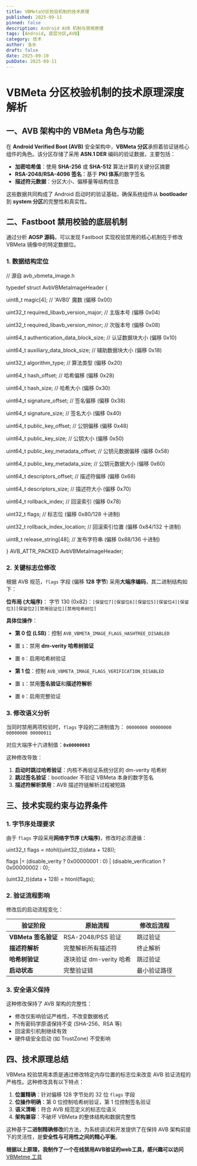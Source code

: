 ```yaml
---
title: VBMeta分区校验机制的技术原理
published: 2025-09-11
pinned: false
description: Android AVB 机制与禁用原理
tags: [Android, 底层分区,AVB]
category: 技术
author: 洛水
draft: false
date: 2025-09-10
pubDate: 2025-09-11
---
```


# VBMeta 分区校验机制的技术原理深度解析

## 一、AVB 架构中的 VBMeta 角色与功能

在 **Android Verified Boot (AVB)** 安全架构中，**VBMeta 分区**承担着验证链核心组件的角色。该分区存储了采用 **ASN.1 DER** 编码的验证数据，主要包括：

-  **加密哈希值**：使用 **SHA-256** 或 **SHA-512** 算法计算的关键分区摘要
-  **RSA-2048/RSA-4096 签名**：基于 **PKI 体系**的数字签名  
-  **描述符元数据**：分区大小、偏移量等结构信息

这些数据共同构成了 Android 启动时的验证基础，确保系统组件从 **bootloader** 到 **system 分区**的完整性和真实性。

## 二、Fastboot 禁用校验的底层机制

通过分析 **AOSP 源码**，可以发现 Fastboot 实现校验禁用的核心机制在于修改 VBMeta 镜像中的特定数据位。

### 1. 数据结构定位

// 源自 avb_vbmeta_image.h

typedef struct AvbVBMetaImageHeader {

uint8_t magic[4]; // 'AVB0' 魔数 (偏移 0x00)

uint32_t required_libavb_version_major; // 主版本号 (偏移 0x04)

uint32_t required_libavb_version_minor; // 次版本号 (偏移 0x08)

uint64_t authentication_data_block_size; // 认证数据块大小 (偏移 0x10)

uint64_t auxiliary_data_block_size; // 辅助数据块大小 (偏移 0x18)

uint32_t algorithm_type; // 算法类型 (偏移 0x20)

uint64_t hash_offset; // 哈希偏移 (偏移 0x28)

uint64_t hash_size; // 哈希大小 (偏移 0x30)

uint64_t signature_offset; // 签名偏移 (偏移 0x38)

uint64_t signature_size; // 签名大小 (偏移 0x40)

uint64_t public_key_offset; // 公钥偏移 (偏移 0x48)

uint64_t public_key_size; // 公钥大小 (偏移 0x50)

uint64_t public_key_metadata_offset; // 公钥元数据偏移 (偏移 0x58)

uint64_t public_key_metadata_size; // 公钥元数据大小 (偏移 0x60)

uint64_t descriptors_offset; // 描述符偏移 (偏移 0x68)

uint64_t descriptors_size; // 描述符大小 (偏移 0x70)

uint64_t rollback_index; // 回滚索引 (偏移 0x78)

uint32_t flags; // 标志位 (偏移 0x80/128 十进制)

uint32_t rollback_index_location; // 回滚索引位置 (偏移 0x84/132 十进制)

uint8_t release_string[48]; // 发布字符串 (偏移 0x88/136 十进制)

} AVB_ATTR_PACKED AvbVBMetaImageHeader;

### 2. 关键标志位修改

根据 AVB 规范，`flags` 字段 (偏移 **128 字节**) 采用**大端序编码**，其二进制结构如下：

**位布局 (大端序)**：
字节 130 (0x82)：`[保留位7][保留位6][保留位5][保留位4][保留位3][保留位2][禁用验证位][禁用哈希树位]`

**具体位操作**：

-  **第 0 位 (LSB)**：控制 `AVB_VBMETA_IMAGE_FLAGS_HASHTREE_DISABLED`
  - 置 `1`：禁用 **dm-verity 哈希树验证**
  - 置 `0`：启用哈希树验证

-  **第 1 位**：控制 `AVB_VBMETA_IMAGE_FLAGS_VERIFICATION_DISABLED`
  - 置 `1`：禁用**签名验证**和**描述符解析**
  - 置 `0`：启用完整验证

### 3. 修改语义分析

当同时禁用两项校验时，`flags` 字段的二进制值为：
`00000000 00000000 00000000 00000011`

对应大端序十六进制值：**`0x00000003`**

这种修改导致：

1.  **启动时跳过哈希验证**：内核不再验证系统分区的 dm-verity 哈希树
2.  **跳过签名验证**：bootloader 不验证 VBMeta 本身的数字签名
3.  **描述符解析禁用**：AVB 描述符链解析过程被短路

## 三、技术实现约束与边界条件

### 1. 字节序处理要求

由于 `flags` 字段采用**网络字节序 (大端序)**，修改时必须遵循：

uint32_t flags = ntohl((uint32_t)(data + 128));

flags |= (disable_verity ? 0x00000001 : 0) | (disable_verification ? 0x00000002 : 0);

(uint32_t)(data + 128) = htonl(flags);

### 2. 验证流程影响

修改后的启动流程变化：

| 验证阶段 | 原始流程 | 修改后流程 |
|---------|---------|-----------|
| **VBMeta 签名验证** | RSA-2048/PSS 验证 |  跳过验证 |
| **描述符解析** | 完整解析所有描述符 |  终止解析 |
| **哈希树验证** | 逐块验证 dm-verity 哈希 |  跳过验证 |
| **启动状态** |  完整验证链 |  最小验证路径 |

### 3. 安全语义保持

这种修改保持了 AVB 架构的完整性：

-  修改仅影响验证严格性，不改变数据格式
-  所有密码学原语保持不变 (SHA-256、RSA 等)
-  回滚索引机制继续有效
-  硬件级安全启动 (如 TrustZone) 不受影响

## 四、技术原理总结

VBMeta 校验禁用本质是通过修改特定内存位置的标志位来改变 AVB 验证流程的严格性。这种修改具有以下特点：

1.  **位置精确**：针对偏移 128 字节处的 32 位 `flags` 字段
2.  **位操作明确**：第 0 位控制哈希树验证，第 1 位控制签名验证
3.  **语义清晰**：符合 AVB 规范定义的标志位语义
4.  **架构兼容**：不破坏 VBMeta 的整体结构和数据完整性

这种基于**二进制精确修改**的方法，为系统调试和开发提供了在保持 AVB 架构前提下的灵活性，是**安全性与可用性之间的精心平衡**。

**根据以上原理，我制作了一个在线禁用AVB验证的web工具，感兴趣可以访问**[VBMetme 工具](https://alrosg.pages.dev/vbmeta-tool/)
